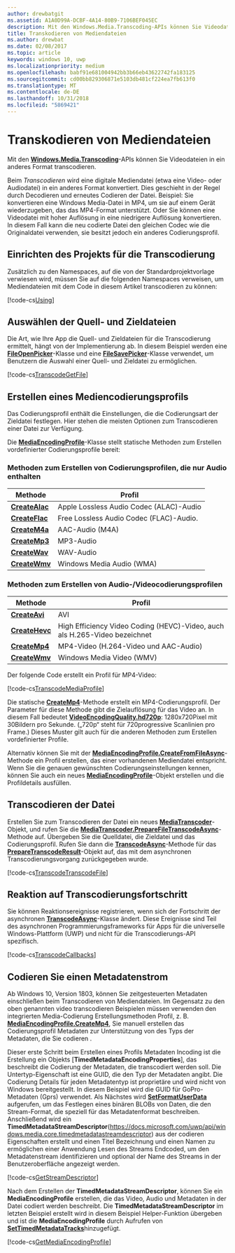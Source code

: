 ```yaml
---
author: drewbatgit
ms.assetid: A1A0D99A-DCBF-4A14-80B9-7106BEF045EC
description: Mit den Windows.Media.Transcoding-APIs können Sie Videodateien von einem Format in ein anderes transcodieren.
title: Transkodieren von Mediendateien
ms.author: drewbat
ms.date: 02/08/2017
ms.topic: article
keywords: windows 10, uwp
ms.localizationpriority: medium
ms.openlocfilehash: babf91e681004942bb3b66eb43622742fa183125
ms.sourcegitcommit: cd00bb829306871e5103db481cf224ea7fb613f0
ms.translationtype: MT
ms.contentlocale: de-DE
ms.lasthandoff: 10/31/2018
ms.locfileid: "5869421"
---
```

# <a name="transcode-media-files"></a>Transkodieren von Mediendateien



Mit den [**Windows.Media.Transcoding**](https://msdn.microsoft.com/library/windows/apps/br207105)-APIs können Sie Videodateien in ein anderes Format transcodieren.

Beim *Transcodieren* wird eine digitale Mediendatei (etwa eine Video- oder Audiodatei) in ein anderes Format konvertiert. Dies geschieht in der Regel durch Decodieren und erneutes Codieren der Datei. Beispiel: Sie konvertieren eine Windows Media-Datei in MP4, um sie auf einem Gerät wiederzugeben, das das MP4-Format unterstützt. Oder Sie können eine Videodatei mit hoher Auflösung in eine niedrigere Auflösung konvertieren. In diesem Fall kann die neu codierte Datei den gleichen Codec wie die Originaldatei verwenden, sie besitzt jedoch ein anderes Codierungsprofil.

## <a name="set-up-your-project-for-transcoding"></a>Einrichten des Projekts für die Transcodierung

Zusätzlich zu den Namespaces, auf die von der Standardprojektvorlage verwiesen wird, müssen Sie auf die folgenden Namespaces verweisen, um Mediendateien mit dem Code in diesem Artikel transcodieren zu können:

[!code-cs[Using](./code/TranscodeWin10/cs/MainPage.xaml.cs#SnippetUsing)]

## <a name="select-source-and-destination-files"></a>Auswählen der Quell- und Zieldateien

Die Art, wie Ihre App die Quell- und Zieldateien für die Transcodierung ermittelt, hängt von der Implementierung ab. In diesem Beispiel werden eine [**FileOpenPicker**](https://msdn.microsoft.com/library/windows/apps/br207847)-Klasse und eine [**FileSavePicker**](https://msdn.microsoft.com/library/windows/apps/br207871)-Klasse verwendet, um Benutzern die Auswahl einer Quell- und Zieldatei zu ermöglichen.

[!code-cs[TranscodeGetFile](./code/TranscodeWin10/cs/MainPage.xaml.cs#SnippetTranscodeGetFile)]

## <a name="create-a-media-encoding-profile"></a>Erstellen eines Mediencodierungsprofils

Das Codierungsprofil enthält die Einstellungen, die die Codierungsart der Zieldatei festlegen. Hier stehen die meisten Optionen zum Transcodieren einer Datei zur Verfügung.

Die [**MediaEncodingProfile**](https://msdn.microsoft.com/library/windows/apps/hh701026)-Klasse stellt statische Methoden zum Erstellen vordefinierter Codierungsprofile bereit:

### <a name="methods-for-creating-audio-only-encoding-profiles"></a>Methoden zum Erstellen von Codierungsprofilen, die nur Audio enthalten

Methode  |Profil  |
---------|---------|
[**CreateAlac**](https://docs.microsoft.com/uwp/api/windows.media.mediaproperties.mediaencodingprofile.createalac)     |Apple Lossless Audio Codec (ALAC)-Audio         |
[**CreateFlac**](https://docs.microsoft.com/uwp/api/windows.media.mediaproperties.mediaencodingprofile.createflac)     |Free Lossless Audio Codec (FLAC)-Audio.         |
[**CreateM4a**](https://docs.microsoft.com/uwp/api/windows.media.mediaproperties.mediaencodingprofile.createm4a)     |AAC-Audio (M4A)         |
[**CreateMp3**](https://docs.microsoft.com/uwp/api/windows.media.mediaproperties.mediaencodingprofile.createmp3)     |MP3-Audio         |
[**CreateWav**](https://docs.microsoft.com/uwp/api/windows.media.mediaproperties.mediaencodingprofile.createwav)     |WAV-Audio         |
[**CreateWmv**](https://docs.microsoft.com/uwp/api/windows.media.mediaproperties.mediaencodingprofile.createwmv)     |Windows Media Audio (WMA)         |

### <a name="methods-for-creating-audio--video-encoding-profiles"></a>Methoden zum Erstellen von Audio-/Videocodierungsprofilen

Methode  |Profil  |
---------|---------|
[**CreateAvi**](https://docs.microsoft.com/uwp/api/windows.media.mediaproperties.mediaencodingprofile.createavi) |AVI |
[**CreateHevc**](https://docs.microsoft.com/uwp/api/windows.media.mediaproperties.mediaencodingprofile.createhevc) |High Efficiency Video Coding (HEVC)-Video, auch als H.265-Video bezeichnet |
[**CreateMp4**](https://docs.microsoft.com/uwp/api/windows.media.mediaproperties.mediaencodingprofile.createmp4) |MP4-Video (H.264-Video und AAC-Audio) |
[**CreateWmv**](https://docs.microsoft.com/uwp/api/windows.media.mediaproperties.mediaencodingprofile.createwmv) |Windows Media Video (WMV) |


Der folgende Code erstellt ein Profil für MP4-Video:

[!code-cs[TranscodeMediaProfile](./code/TranscodeWin10/cs/MainPage.xaml.cs#SnippetTranscodeMediaProfile)]

Die statische [**CreateMp4**](https://docs.microsoft.com/uwp/api/windows.media.mediaproperties.mediaencodingprofile.createmp4)-Methode erstellt ein MP4-Codierungsprofil. Der Parameter für diese Methode gibt die Zielauflösung für das Video an. In diesem Fall bedeutet [**VideoEncodingQuality.hd720p**](https://msdn.microsoft.com/library/windows/apps/hh701290): 1280x720Pixel mit 30Bildern pro Sekunde. („720p“ steht für 720progressive Scanlinien pro Frame.) Dieses Muster gilt auch für die anderen Methoden zum Erstellen vordefinierter Profile.

Alternativ können Sie mit der [**MediaEncodingProfile.CreateFromFileAsync**](https://msdn.microsoft.com/library/windows/apps/hh701047)-Methode ein Profil erstellen, das einer vorhandenen Mediendatei entspricht. Wenn Sie die genauen gewünschten Codierungseinstellungen kennen, können Sie auch ein neues [**MediaEncodingProfile**](https://msdn.microsoft.com/library/windows/apps/hh701026)-Objekt erstellen und die Profildetails ausfüllen.

## <a name="transcode-the-file"></a>Transcodieren der Datei

Erstellen Sie zum Transcodieren der Datei ein neues [**MediaTranscoder**](https://msdn.microsoft.com/library/windows/apps/br207080)-Objekt, und rufen Sie die [**MediaTranscoder.PrepareFileTranscodeAsync**](https://msdn.microsoft.com/library/windows/apps/hh700936)-Methode auf. Übergeben Sie die Quelldatei, die Zieldatei und das Codierungsprofil. Rufen Sie dann die [**TranscodeAsync**](https://msdn.microsoft.com/library/windows/apps/hh700946)-Methode für das [**PrepareTranscodeResult**](https://msdn.microsoft.com/library/windows/apps/hh700941)-Objekt auf, das mit dem asynchronen Transcodierungsvorgang zurückgegeben wurde.

[!code-cs[TranscodeTranscodeFile](./code/TranscodeWin10/cs/MainPage.xaml.cs#SnippetTranscodeTranscodeFile)]

## <a name="respond-to-transcoding-progress"></a>Reaktion auf Transcodierungsfortschritt

Sie können Reaktionsereignisse registrieren, wenn sich der Fortschritt der asynchronen [**TranscodeAsync**](https://msdn.microsoft.com/library/windows/apps/hh700946)-Klasse ändert. Diese Ereignisse sind Teil des asynchronen Programmierungsframeworks für Apps für die universelle Windows-Plattform (UWP) und nicht für die Transcodierungs-API spezifisch.

[!code-cs[TranscodeCallbacks](./code/TranscodeWin10/cs/MainPage.xaml.cs#SnippetTranscodeCallbacks)]


## <a name="encode-a-metadata-stream"></a>Codieren Sie einen Metadatenstrom
Ab Windows 10, Version 1803, können Sie zeitgesteuerten Metadaten einschließen beim Transcodieren von Mediendateien. Im Gegensatz zu den oben genannten video transcodieren Beispielen müssen verwenden den integrierten Media-Codierung Erstellungsmethoden Profil, z. B. [**MediaEncodingProfile.CreateMp4**](https://docs.microsoft.com/uwp/api/windows.media.mediaproperties.mediaencodingprofile.createmp4), Sie manuell erstellen das Codierungsprofil Metadaten zur Unterstützung von des Typs der Metadaten, die Sie codieren .

Dieser erste Schritt beim Erstellen eines Profils Metadaten Incoding ist die Erstellung ein Objekts [**TimedMetadataEncodingProperties**], das beschreibt die Codierung der Metadaten, die transcodiert werden soll. Die Untertyp-Eigenschaft ist eine GUID, die den Typ der Metadaten angibt. Die Codierung Details für jeden Metadatentyp ist proprietäre und wird nicht von Windows bereitgestellt. In diesem Beispiel wird die GUID für GoPro-Metadaten (Gprs) verwendet. Als Nächstes wird [**SetFormatUserData**](https://docs.microsoft.com/uwp/api/windows.media.mediaproperties.timedmetadataencodingproperties.setformatuserdata) aufgerufen, um das Festlegen eines binären BLOBs von Daten, die den Stream-Format, die speziell für das Metadatenformat beschreiben. Anschließend wird ein **TimedMetadataStreamDescriptor**(https://docs.microsoft.com/uwp/api/windows.media.core.timedmetadatastreamdescriptor) aus der codieren Eigenschaften erstellt und einen Titel Bezeichnung und einen Namen zu ermöglichen einer Anwendung Lesen des Streams Endcoded, um den Metadatenstream identifizieren und optional der Name des Streams in der Benutzeroberfläche angezeigt werden. 
 
[!code-cs[GetStreamDescriptor](./code/TranscodeWin10/cs/MainPage.xaml.cs#SnippetGetStreamDescriptor)]

Nach dem Erstellen der **TimedMetadataStreamDescriptor**, können Sie ein **MediaEncodingProfile** erstellen, die das Video, Audio und Metadaten in der Datei codiert werden beschreibt. Die **TimedMetadataStreamDescriptor** im letzten Beispiel erstellt wird in diesem Beispiel Helper-Funktion übergeben und ist die **MediaEncodingProfile** durch Aufrufen von [**SetTimedMetadataTracks**](https://docs.microsoft.com/en-us/uwp/api/windows.media.mediaproperties.mediaencodingprofile.settimedmetadatatracks)hinzugefügt.

[!code-cs[GetMediaEncodingProfile](./code/TranscodeWin10/cs/MainPage.xaml.cs#SnippetGetMediaEncodingProfile)]
 

 




